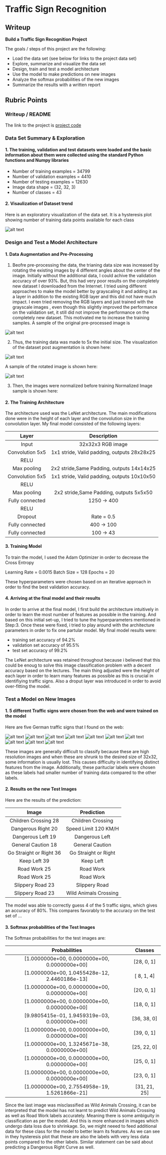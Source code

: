 # **Traffic Sign Recognition** 

## Writeup



**Build a Traffic Sign Recognition Project**

The goals / steps of this project are the following:
* Load the data set (see below for links to the project data set)
* Explore, summarize and visualize the data set
* Design, train and test a model architecture
* Use the model to make predictions on new images
* Analyze the softmax probabilities of the new images
* Summarize the results with a written report


[//]: # (Image References)

[image1]: ./examples/Hysteresis_plot.jpg "Visualization"
[image2]: ./examples/Pre-process_ex.jpg "Initial Image before pre-processing"
[image3]: ./examples/Post_Augmentation_Hysteresis_plot.jpg "Post Augmentation Visualization"
[image4]: ./examples/Rotated_Image.jpg "Rotated Image"
[image5]: ./new_test_images/children-crossing.jpg "Children Crossing"
[image6]: ./new_test_images/dang_right.jpg "Dangerous Right"
[image7]: ./new_test_images/dang_left.jpg "Dangerous Left"
[image8]: ./new_test_images/gen_Caution.jpg "General Caution"
[image9]: ./new_test_images/go_straight_or_right.jpg "Go Straight or Right"
[image10]: ./new_test_images/keep_left.jpg "Keep Left"
[image11]: ./new_test_images/road_work.jpg "Road Work"
[image12]: ./new_test_images/road_work_1.jpg "Keep Left"
[image13]: ./new_test_images/slippery_road.jpg "Slippery Road"
[image14]: ./new_test_images/slippery_road_1.jpg "Slippery Road"


## Rubric Points

### Writeup / README


The link to the project is [project code](https://github.com/rrsaikarthik3/Project_3_Classifying_Traffic_signs/blob/master/Traffic_Sign_Classifier.ipynb)

### Data Set Summary & Exploration

#### 1. The training, validation and test datasets were loaded and the basic information about them were collected using the standard Python functions and Numpy libraries


* Number of training examples = 34799
* Number of validation examples = 4410
* Number of testing examples = 12630
* Image data shape = (32, 32, 3)
* Number of classes = 43

#### 2. Visaulization of Dataset trend

Here is an exploratory visualization of the data set. It is a hysteresis plot showing number of training data points available for each class

![alt text][image1]

### Design and Test a Model Architecture

#### 1. Data Augmentation and Pre-Processing
1. Beofre pre-processing the data, the trianing data size was increased by rotating the existing images by 4 different angles about the center of the image. Initially without the additional data, I could achive the validation accuracy of over 93%. But, this had very poor results on the completely new dataset I downloaded from the Internet. I tried using different approaches to make the model better by grayscaling it and adding it as a layer in addition to the existing RGB layer and this did not have much impact. I even tried removing the RGB layers and just trained with the grayscale images , even though this slightly improved the performance on the validation set, it still did not improve the performance on the completely new dataset. This motivated me to increase the training samples. 
A sample of the original pre-processed image is 


![alt text][image2]


2. Thus, the training data was made to 5x the initial size. 
The visualization of the dataset post augmentation is shown here:


![alt text][image3]


A sample of the rotated image is shown here: 


![alt text][image4]


3. Then, the images were normalized before training
Normalized Image sample is shown here:






#### 2. The Training Architecture

The architecture used was the LeNet architecture. The main modifications done were in the height of each layer and the convolution size in the convolution layer.
My final model consisted of the following layers:

| Layer         		|     Description	        					| 
|:---------------------:|:---------------------------------------------:| 
| Input         		| 32x32x3 RGB image   							| 
| Convolution 5x5     	| 1x1 stride, Valid padding, outputs 28x28x25 	|
| RELU					|												|
| Max pooling	      	| 2x2 stride,Same Padding,  outputs 14x14x25 				|
| Convolution 5x5	    |  1x1 stride, Valid padding, outputs 10x10x50     									|
| RELU					|												|
| Max pooling	      	| 2x2 stride,Same Padding,  outputs 5x5x50 				|
| Fully connected		| 1250 -> 400        									|
| RELU					|												|
| Dropout				|	 Rate = 0.5											|
| Fully connected		| 400 -> 100        									|
| Fully connected		| 100 -> 43        									|

 


#### 3. Training Model
To train the model, I used the Adam Optimizer in order to decrease the Cross Entropy 

Learning Rate = 0.0015
Batch Size = 128
Epochs = 20

These hyperparameters were chosen based on an iterative approach in order to find the best validation accuracy.

#### 4. Arriving at the final model and their results

In order to arrive at the final model, I first build the architecture intuitively in order to learn the most number of features as possible in the training. And based on this initial set-up, I tried to tune the hyperparameters mentioned in Step:3.
Once these were fixed, i tried to play around with the architecture parameters in order to fix one partular model. 
My final model results were:
* training set accuracy of 94.2%
* validation set accuracy of  95.5%
* test set accuracy of 99.2%

The LeNet architecture was retained throughout because i believed that this could be enoug to solve this image classification problem with a decent accuracy based on the lectures. The main thing adjusted were the height of each layer in order to learn many features as possible as this is crucial in identifiying traffic signs. Also a droput layer was introduced in order to avoid over-fitting the model.

### Test a Model on New Images

#### 1. 5 different Traffic signs were chosen from the web and were trained on the model

Here are five German traffic signs that I found on the web:


![alt text][image5] 
![alt text][image6] 
![alt text][image7]
![alt text][image8] 
![alt text][image9] 
![alt text][image10]
![alt text][image11] 
![alt text][image12] 
![alt text][image13]
![alt text][image14]


These images are generally difficult to classify because these are high resolution images and when these are shrunk to the desired size of 32x32, some information is usually lost. This causes difficulty in identifying distinct features from the image. Additionally, these parituclar labels were chosen as these labels had smaller number of training data compared to the other labels.

#### 2. Results on the new Test Images

Here are the results of the prediction:

| Image			        |     Prediction	        					|
|:---------------------:|:---------------------------------------------:| 
| Children Crossing   28  		|  	Children Crossing							|
| Dangerous Right   20  			| 		Speed Limit 120 KM/H						|
| Dangerous Left			19		|  	Dangerous Left				|
| General Caution	  18    		| 	General Caution		 				|
| Go Straight or Right	 36|   Go Straight or Right   							|
| Keep Left    	39	|  	Keep Left 								| 
| Road Work    	25		| 		Road Work								|
| Road Work    	25		| 		Road Work								|
| Slippery Road		23		|			Slippery Road								|
| Slippery Road			23	|			Wild Animals Crossing							|




The model was able to correctly guess 4 of the 5 traffic signs, which gives an accuracy of 80%. This compares favorably to the accuracy on the test set of ...

#### 3. Softmax probabilities of the Test Images

The Softmax probabilities for the test images are:

| Probabilities    | Classes |
|:---------------------:|:---------------------------------------------:| 
| [1.0000000e+00, 0.0000000e+00, 0.0000000e+00] | [28,  0,  1] |
| [1.0000000e+00, 1.0455428e-12, 2.4460186e-13] | [ 8,  1,  4] |
| [1.0000000e+00, 0.0000000e+00, 0.0000000e+00] | [20,  0,  1] |
| [1.0000000e+00, 0.0000000e+00, 0.0000000e+00] | [18,  0,  1] | 
| [9.9805415e-01, 1.9459319e-03, 0.0000000e+00] | [36, 38,  0] |
| [1.0000000e+00, 0.0000000e+00, 0.0000000e+00] | [39,  0,  1] |
| [1.0000000e+00, 1.3245671e-38, 0.0000000e+00] | [25, 22,  0] |
| [1.0000000e+00, 0.0000000e+00, 0.0000000e+00] | [25,  0,  1] |
| [1.0000000e+00, 0.0000000e+00, 0.0000000e+00] | [23,  0,  1] |
| [1.0000000e+00, 2.7554958e-19, 1.5261866e-21] | [31, 21, 25] |

Since the last image was misclassified as Wild Animals Crossing, it can be interpreted that the model has not learnt to predict Wild Animals Crossing as well as Road Work labels accurately. Meaning there is some ambiguity in classification as per the model. And this is more enhanced in images which undergo data loss due to shrinkage. So, we might neeed to feed additional data for these class for the model to better learn its features. As we can see in they hysteresis plot that these are also the labels with very less data points compared to the other labels. Similar statement can be said about predicting a Dangerous Right Curve as well. 


